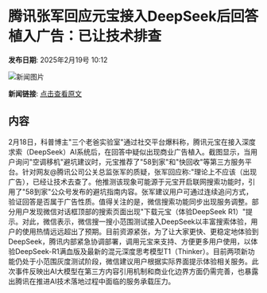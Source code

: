 # 腾讯张军回应元宝接入DeepSeek后回答植入广告：已让技术排查

**发布日期**: 2025年2月19号 10:12

![新闻图片](https://pic.chinaz.com/picmap/thumb/202405301107292824_0.jpg)

**新闻链接**: [点击查看原文](https://www.aibase.com/zh/news/15499)

## 内容

2月18日，科普博主"三个老爸实验室"通过社交平台爆料称，腾讯元宝在接入深度求索（DeepSeek）AI系统后，在回答中疑似出现商业广告植入。截图显示，当用户询问"空调移机"避坑建议时，元宝推荐了"58到家"和"快回收"等第三方服务平台。针对网友@腾讯公司公关总监张军的质疑，张军回应称:"理论上不应该（出现广告），已经让技术去查了。他推测该现象可能源于元宝开启联网搜索功能时，引用了"58到家"公众号发布的避坑指南内容。张军建议用户可通过连续追问方式，验证回答是否属于广告性质。值得关注的是，微信搜索功能同步出现服务调整。部分用户发现微信对话框顶部的搜索页面出现"下载元宝（体验DeepSeek R1）"提示。对此，微信表示，微信搜一搜小范围测试接入DeepSeek以丰富搜索体验，用户的使用热情远远超出了预期。目前资源紧张，为了让大家更快、更稳定地体验到DeepSeek，腾讯内部紧急协调部署，调用元宝来支持、方便更多用户使用，以体验DeepSeek-R1满血版及最新的混元深度思考模型T1（Thinker）。目前两项新功能仍处于小范围灰度测试阶段，微信建议用户根据实际界面提示体验相关服务。此次事件反映出AI大模型在第三方内容引用机制和商业化边界方面仍需完善，也暴露出腾讯在推进AI技术落地过程中面临的服务承载压力。
